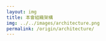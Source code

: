 ```yaml
---
layout: img
title: 本會組織架構
img: ../../images/architecture.png
permalink: /origin/architecture/
---
```


